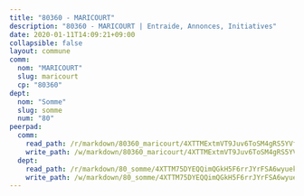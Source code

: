 ```yaml
---
title: "80360 - MARICOURT"
description: "80360 - MARICOURT | Entraide, Annonces, Initiatives"
date: 2020-01-11T14:09:21+09:00
collapsible: false
layout: commune
comm:
  nom: "MARICOURT"
  slug: maricourt
  cp: "80360"
dept:
  nom: "Somme"
  slug: somme
  num: "80"
peerpad:
  comm:
    read_path: /r/markdown/80360_maricourt/4XTTMExtmVT9Juv6ToSM4gRS5YVfQAvGHoASxnA7BTWDA4w9P
    write_path: /w/markdown/80360_maricourt/4XTTMExtmVT9Juv6ToSM4gRS5YVfQAvGHoASxnA7BTWDA4w9P-K3TgU2nMF2LJUenC6rWgDY2D1YFjKtugprGgiDJmTAoJ4W6B7h47gupprWvrj4f6nioxFAdjzK2xj7bL8FXSqFD9uHRGC4XjeTZzAsKCSmz7rnmUpa3EvuZ2N86i42zRNGJkRsgR
  dept:
    read_path: /r/markdown/80_somme/4XTTM75DYEQQimQGkH5F6rrJYrFSA6wyuekdgioEx7v45YjSw
    write_path: /w/markdown/80_somme/4XTTM75DYEQQimQGkH5F6rrJYrFSA6wyuekdgioEx7v45YjSw-K3TgTuB1DbUNHuFo9Fhh6JTUriPx8E5izGkmw9RSNTjUtMFPoZhqqp87szE8th3EytWSHGdhUuQUPjam8aJZh1SdH8pL3ibgUbMdNhU17kjAmSa49LMB2GjXvVwDVurE8mgce3XM
---
```


